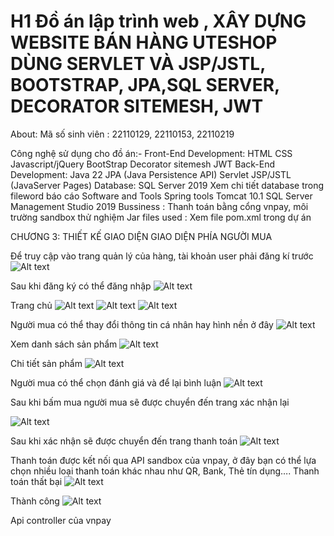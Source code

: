 # H1 Đồ án lập trình web , XÂY DỰNG WEBSITE BÁN HÀNG UTESHOP DÙNG SERVLET VÀ JSP/JSTL, BOOTSTRAP, JPA,SQL SERVER, DECORATOR SITEMESH, JWT
About:
Mã số sinh viên : 22110129, 22110153, 22110219

Công nghệ sử dụng cho đồ án:-
Front-End Development:
HTML
CSS
Javascript/jQuery
BootStrap
Decorator sitemesh
JWT
Back-End Development:
Java 22
JPA (Java Persistence API)
Servlet
JSP/JSTL (JavaServer Pages)
Database:
SQL Server 2019
Xem chi tiết database trong fileword báo cáo
Software and Tools
Spring tools
Tomcat 10.1
SQL Server Management Studio 2019
Bussiness :
Thanh toán bằng cổng vnpay, môi trường sandbox thử nghiệm
Jar files used :
Xem file pom.xml trong dự án



CHƯƠNG 3: THIẾT KẾ GIAO DIỆN
GIAO DIỆN PHÍA NGƯỜI MUA

Để truy cập vào trang quản lý của hàng, tài khoản user phải đăng kí trước
![Alt text](https://github.com/user-attachments/assets/56c00078-e689-4fef-a632-6048f4679c0e)

Sau khi đăng ký có thể đăng nhập
![Alt text](https://github.com/user-attachments/assets/64d42b04-07fd-4b11-a00a-520d5508936a)

Trang chủ 
![Alt text](https://github.com/user-attachments/assets/4704ab65-cf28-4f33-a82e-4de173b2b5a7)
![Alt text](https://github.com/user-attachments/assets/ee07d9de-6346-4d86-b38f-b0e4ad3cc1b6)
![Alt text](https://github.com/user-attachments/assets/49b5220d-e324-43ce-b4e5-f77b233c3b14)

Người mua có thể thay đổi thông tin cá nhân hay hình nền ở đây
![Alt text](https://github.com/user-attachments/assets/867edafe-bbcb-4609-a976-f9e716bc759b)

Xem danh sách sản phẩm 
![Alt text](https://github.com/user-attachments/assets/e5ca2dd5-8b9c-451b-9c47-969958bc47b3)

Chi tiết sản phẩm
![Alt text](https://github.com/user-attachments/assets/a38ab739-e292-411b-a1c0-1dbae7fa8342)

Người mua có thể chọn đánh giá và để lại bình luận
![Alt text](https://github.com/user-attachments/assets/ddf4cba1-3255-4413-8986-eb4986d2662c)

Sau khi bấm mua người mua sẽ được chuyển đến trang xác nhận lại

![Alt text](https://github.com/user-attachments/assets/46c3e6b1-69a0-4c9c-b230-5fac19b7fe91)

Sau khi xác nhận sẽ được chuyển đến trang thanh toán
![Alt text](https://github.com/user-attachments/assets/c222f613-9473-43f7-bef7-b0b24fabd6d1)

Thanh toán được kết nối qua API sandbox của vnpay, ở đây bạn có thể lựa chọn nhiều loại thanh toán khác nhau như QR, Bank, Thẻ tín dụng….
Thanh toán thất bại
![Alt text](https://github.com/user-attachments/assets/d15bba08-4253-4cca-9b77-6ab02287b1f7)

Thành công
![Alt text](https://github.com/user-attachments/assets/519d140a-f750-4881-a372-0224f4216351)


Api controller của vnpay






